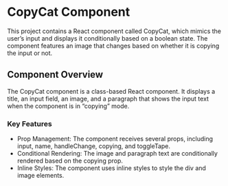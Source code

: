 # CopyCat Component

This project contains a React component called CopyCat, which mimics the user’s input and displays it conditionally based on a boolean state. The component features an image that changes based on whether it is copying the input or not.

## Component Overview

The CopyCat component is a class-based React component. It displays a title, an input field, an image, and a paragraph that shows the input text when the component is in “copying” mode.

### Key Features

- Prop Management: The component receives several props, including input, name, handleChange, copying, and toggleTape.
- Conditional Rendering: The image and paragraph text are conditionally rendered based on the copying prop.
- Inline Styles: The component uses inline styles to style the div and image elements.

